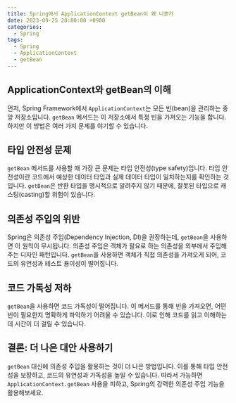 ```yaml
---
title: Spring에서 ApplicationContext getBean이 왜 나쁜가
date: 2023-09-25 20:00:00 +0900
categories:
  - Spring
tags:
  - Spring
  - ApplicationContext
  - getBean
---
```

## ApplicationContext와 getBean의 이해

먼저, Spring Framework에서 `ApplicationContext`는 모든 빈(bean)을 관리하는 중앙 저장소입니다. `getBean` 메서드는 이 저장소에서 특정 빈을 가져오는 기능을 합니다. 하지만 이 방법은 여러 가지 문제를 야기할 수 있습니다.

## 타입 안전성 문제

`getBean` 메서드를 사용할 때 가장 큰 문제는 타입 안전성(type safety)입니다. 타입 안전성이란 코드에서 예상한 데이터 타입과 실제 데이터 타입이 일치하는지를 확인하는 것입니다. `getBean`은 반환 타입을 명시적으로 알려주지 않기 때문에, 잘못된 타입으로 캐스팅(casting)할 위험이 있습니다.

## 의존성 주입의 위반

Spring은 의존성 주입(Dependency Injection, DI)을 권장하는데, `getBean`을 사용하면 이 원칙이 무시됩니다. 의존성 주입은 객체가 필요로 하는 의존성을 외부에서 주입해주는 디자인 패턴입니다. `getBean`을 사용하면 객체가 직접 의존성을 가져오게 되어, 코드의 유연성과 테스트 용이성이 떨어집니다.

## 코드 가독성 저하

`getBean`을 사용하면 코드 가독성이 떨어집니다. 이 메서드를 통해 빈을 가져오면, 어떤 빈이 필요한지 명확하게 파악하기 어려울 수 있습니다. 이로 인해 코드를 읽고 이해하는 데 시간이 더 걸릴 수 있습니다.

## 결론: 더 나은 대안 사용하기

`getBean` 대신에 의존성 주입을 활용하는 것이 더 나은 방법입니다. 이를 통해 타입 안전성을 보장하고, 코드의 유연성과 가독성을 높일 수 있습니다. 따라서 가능하면 `ApplicationContext.getBean` 사용을 피하고, Spring의 강력한 의존성 주입 기능을 활용해보세요.